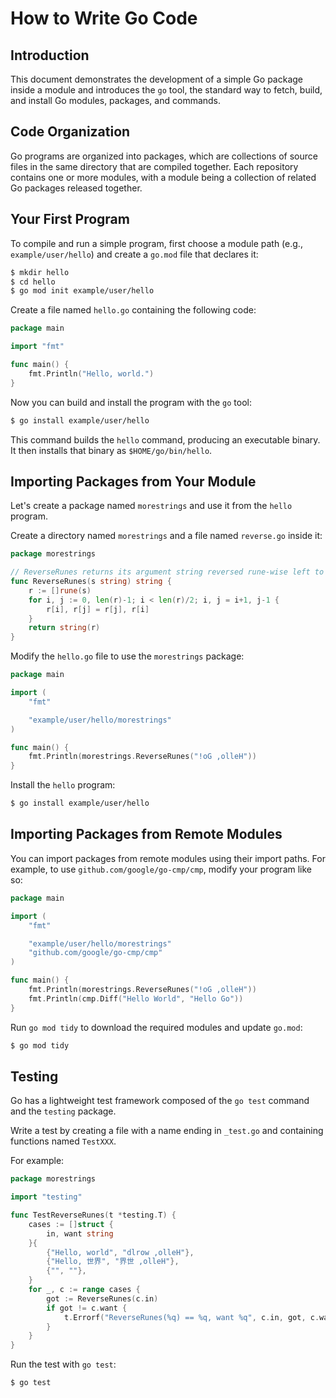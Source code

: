 # How to Write Go Code

## Introduction

This document demonstrates the development of a simple Go package inside a module and introduces the `go` tool, the standard way to fetch, build, and install Go modules, packages, and commands.

## Code Organization

Go programs are organized into packages, which are collections of source files in the same directory that are compiled together. Each repository contains one or more modules, with a module being a collection of related Go packages released together. 

## Your First Program

To compile and run a simple program, first choose a module path (e.g., `example/user/hello`) and create a `go.mod` file that declares it:

```bash
$ mkdir hello
$ cd hello
$ go mod init example/user/hello
```

Create a file named `hello.go` containing the following code:

```go
package main

import "fmt"

func main() {
    fmt.Println("Hello, world.")
}
```

Now you can build and install the program with the `go` tool:

```bash
$ go install example/user/hello
```

This command builds the `hello` command, producing an executable binary. It then installs that binary as `$HOME/go/bin/hello`.

## Importing Packages from Your Module

Let's create a package named `morestrings` and use it from the `hello` program.

Create a directory named `morestrings` and a file named `reverse.go` inside it:

```go
package morestrings

// ReverseRunes returns its argument string reversed rune-wise left to right.
func ReverseRunes(s string) string {
    r := []rune(s)
    for i, j := 0, len(r)-1; i < len(r)/2; i, j = i+1, j-1 {
        r[i], r[j] = r[j], r[i]
    }
    return string(r)
}
```

Modify the `hello.go` file to use the `morestrings` package:

```go
package main

import (
    "fmt"

    "example/user/hello/morestrings"
)

func main() {
    fmt.Println(morestrings.ReverseRunes("!oG ,olleH"))
}
```

Install the `hello` program:

```bash
$ go install example/user/hello
```

## Importing Packages from Remote Modules

You can import packages from remote modules using their import paths. For example, to use `github.com/google/go-cmp/cmp`, modify your program like so:

```go
package main

import (
    "fmt"

    "example/user/hello/morestrings"
    "github.com/google/go-cmp/cmp"
)

func main() {
    fmt.Println(morestrings.ReverseRunes("!oG ,olleH"))
    fmt.Println(cmp.Diff("Hello World", "Hello Go"))
}
```

Run `go mod tidy` to download the required modules and update `go.mod`:

```bash
$ go mod tidy
```

## Testing

Go has a lightweight test framework composed of the `go test` command and the `testing` package.

Write a test by creating a file with a name ending in `_test.go` and containing functions named `TestXXX`.

For example:

```go
package morestrings

import "testing"

func TestReverseRunes(t *testing.T) {
    cases := []struct {
        in, want string
    }{
        {"Hello, world", "dlrow ,olleH"},
        {"Hello, 世界", "界世 ,olleH"},
        {"", ""},
    }
    for _, c := range cases {
        got := ReverseRunes(c.in)
        if got != c.want {
            t.Errorf("ReverseRunes(%q) == %q, want %q", c.in, got, c.want)
        }
    }
}
```

Run the test with `go test`:

```bash
$ go test
```